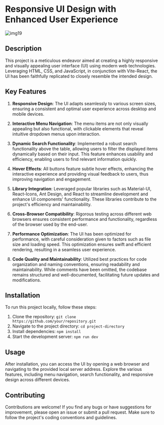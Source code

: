 # Responsive UI Design with Enhanced User Experience

![img19](https://github.com/ASH-ay/Frontend-Dashboard--Notion-Lookalike/assets/142778206/d799e6d0-f263-4897-993a-f036c3206e88)


## Description

This project is a meticulous endeavor aimed at creating a highly responsive and visually appealing user interface (UI) using modern web technologies. Leveraging HTML, CSS, and JavaScript, in conjunction with Vite-React, the UI has been faithfully replicated to closely resemble the intended design. 

## Key Features

1. **Responsive Design**: The UI adapts seamlessly to various screen sizes, ensuring a consistent and optimal user experience across desktop and mobile devices.

2. **Interactive Menu Navigation**: The menu items are not only visually appealing but also functional, with clickable elements that reveal intuitive dropdown menus upon interaction.

3. **Dynamic Search Functionality**: Implemented a robust search functionality above the table, allowing users to filter the displayed items dynamically based on their input. This feature enhances usability and efficiency, enabling users to find relevant information quickly.

4. **Hover Effects**: All buttons feature subtle hover effects, enhancing the interactive experience and providing visual feedback to users, thus improving navigation and engagement.

5. **Library Integration**: Leveraged popular libraries such as Material-UI, React-Icons, Ant Design, and React to streamline development and enhance UI components' functionality. These libraries contribute to the project's efficiency and maintainability.

6. **Cross-Browser Compatibility**: Rigorous testing across different web browsers ensures consistent performance and functionality, regardless of the browser used by the end-user.

7. **Performance Optimization**: The UI has been optimized for performance, with careful consideration given to factors such as file size and loading speed. This optimization ensures swift and efficient rendering, resulting in a seamless user experience.

8. **Code Quality and Maintainability**: Utilized best practices for code organization and naming conventions, ensuring readability and maintainability. While comments have been omitted, the codebase remains structured and well-documented, facilitating future updates and modifications.

## Installation

To run this project locally, follow these steps:

1. Clone the repository: `git clone https://github.com/your/repository.git`
2. Navigate to the project directory: `cd project-directory`
3. Install dependencies: `npm install`
4. Start the development server: `npm run dev`

## Usage

After installation, you can access the UI by opening a web browser and navigating to the provided local server address. Explore the various features, including menu navigation, search functionality, and responsive design across different devices.

## Contributing

Contributions are welcome! If you find any bugs or have suggestions for improvement, please open an issue or submit a pull request. Make sure to follow the project's coding conventions and guidelines.

